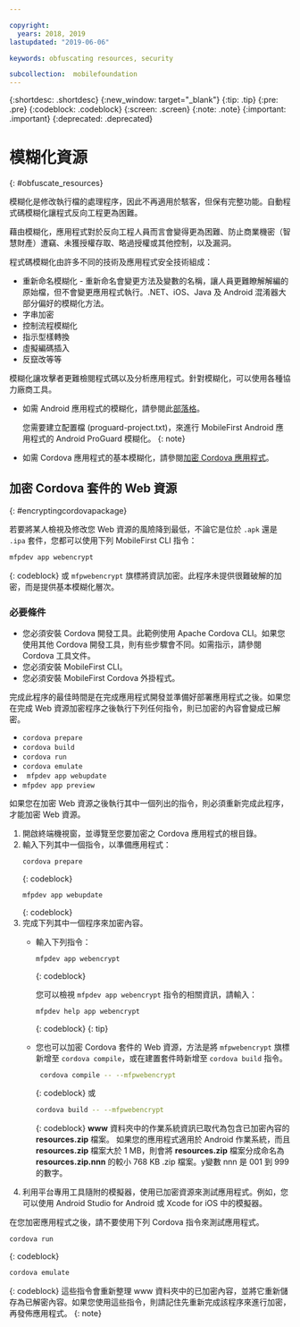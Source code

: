 ```yaml
---

copyright:
  years: 2018, 2019
lastupdated: "2019-06-06"

keywords: obfuscating resources, security

subcollection:  mobilefoundation
---
```


{:shortdesc: .shortdesc}
{:new_window: target="_blank"}
{:tip: .tip}
{:pre: .pre}
{:codeblock: .codeblock}
{:screen: .screen}
{:note: .note}
{:important: .important}
{:deprecated: .deprecated}

# 模糊化資源
{: #obfuscate_resources}

模糊化是修改執行檔的處理程序，因此不再適用於駭客，但保有完整功能。自動程式碼模糊化讓程式反向工程更為困難。

藉由模糊化，應用程式對於反向工程人員而言會變得更為困難、防止商業機密（智慧財產）遭竊、未獲授權存取、略過授權或其他控制，以及漏洞。

程式碼模糊化由許多不同的技術及應用程式安全技術組成：

* 重新命名模糊化 - 重新命名會變更方法及變數的名稱，讓人員更難瞭解解編的原始檔，但不會變更應用程式執行。.NET、iOS、Java 及 Android 混淆器大部分偏好的模糊化方法。
* 字串加密
* 控制流程模糊化
* 指示型樣轉換
* 虛擬編碼插入
* 反竄改等等

模糊化讓攻擊者更難檢閱程式碼以及分析應用程式。針對模糊化，可以使用各種協力廠商工具。

* 如需 Android 應用程式的模糊化，請參閱此[部落格](https://mobilefirstplatform.ibmcloud.com/blog/2016/09/19/mfp-80-obfuscating-android-code-with-proguard/)。
    

  您需要建立配置檔 (proguard-project.txt)，來進行 MobileFirst Android 應用程式的 Android ProGuard 模糊化。
  {: note}

* 如需 Cordova 應用程式的基本模糊化，請參閱[加密 Cordova 應用程式](#encryptingcordovapackage)。

## 加密 Cordova 套件的 Web 資源
{: #encryptingcordovapackage}

若要將某人檢視及修改您 Web 資源的風險降到最低，不論它是位於 `.apk` 還是 `.ipa` 套件，您都可以使用下列 MobileFirst CLI 指令：
```bash
mfpdev app webencrypt
```
{: codeblock}
或 `mfpwebencrypt` 旗標將資訊加密。此程序未提供很難破解的加密，而是提供基本模糊化層次。

### 必要條件

* 您必須安裝 Cordova 開發工具。此範例使用 Apache Cordova CLI。如果您使用其他 Cordova 開發工具，則有些步驟會不同。如需指示，請參閱 Cordova 工具文件。
* 您必須安裝 MobileFirst CLI。
* 您必須安裝 MobileFirst Cordova 外掛程式。

完成此程序的最佳時間是在完成應用程式開發並準備好部署應用程式之後。如果您在完成 Web 資源加密程序之後執行下列任何指令，則已加密的內容會變成已解密。

* `cordova prepare`
* `cordova build`
* `cordova run`
* `cordova emulate`
* `  mfpdev app webupdate
  `
* `mfpdev app preview
`

如果您在加密 Web 資源之後執行其中一個列出的指令，則必須重新完成此程序，才能加密 Web 資源。

1. 開啟終端機視窗，並導覽至您要加密之 Cordova 應用程式的根目錄。
2. 輸入下列其中一個指令，以準備應用程式：
    ```bash
    cordova prepare
    ```
    {: codeblock}
    ```bash
    mfpdev app webupdate
    ```
    {: codeblock}
3. 完成下列其中一個程序來加密內容。
    * 輸入下列指令：
      ```bash
      mfpdev app webencrypt
      ```
      {: codeblock}

      您可以檢視 `mfpdev app webencrypt` 指令的相關資訊，請輸入：
      ```bash
      mfpdev help app webencrypt
      ```
      {: codeblock}
      {: tip}

    * 您也可以加密 Cordova 套件的 Web 資源，方法是將 `mfpwebencrypt` 旗標新增至 `cordova compile`，或在建置套件時新增至 `cordova build` 指令。
        ```bash
         cordova compile -- --mfpwebencrypt
         ```
         {: codeblock}
         或
         ```bash
         cordova build -- --mfpwebencrypt
         ```
         {: codeblock}
         **www** 資料夾中的作業系統資訊已取代為包含已加密內容的 **resources.zip** 檔案。
         如果您的應用程式適用於 Android 作業系統，而且 **resources.zip** 檔案大於 1 MB，則會將 **resources.zip** 檔案分成命名為 **resources.zip.nnn** 的較小 768 KB .zip 檔案。y變數 nnn 是 001 到 999 的數字。
4. 利用平台專用工具隨附的模擬器，使用已加密資源來測試應用程式。例如，您可以使用 Android Studio for Android 或 Xcode for iOS 中的模擬器。

在您加密應用程式之後，請不要使用下列 Cordova 指令來測試應用程式。
```bash
cordova run
```
{: codeblock}
```bash
cordova emulate
```
{: codeblock}
這些指令會重新整理 www 資料夾中的已加密內容，並將它重新儲存為已解密內容。如果您使用這些指令，則請記住先重新完成該程序來進行加密，再發佈應用程式。
{: note}
